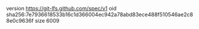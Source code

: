 version https://git-lfs.github.com/spec/v1
oid sha256:7e7936618533b16c1d366004ec942a78abd83ece488f510546ae2c88e0c9636f
size 6009
